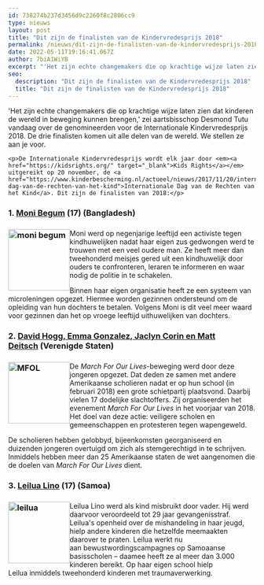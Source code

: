 ```yaml
---
id: 738274b237d3456d9c2260f8c2806cc9
type: nieuws
layout: post
title: "Dit zijn de finalisten van de Kindervredesprijs 2018"
permalink: /nieuws/dit-zijn-de-finalisten-van-de-kindervredesprijs-2018/
date: 2022-05-11T19:16:41.067Z
author: 7biA1WiYB
excerpt: "'Het zijn echte changemakers die op krachtige wijze laten zien dat kinderen de wereld in beweging kunnen brengen,' zei aartsbisschop Desmond Tutu vandaag over de genomineerden voor de Internationale Kindervredesprijs 2018. De drie finalisten komen uit alle delen van de wereld. We stellen ze aan je voor.   "
seo:
  description: "Dit zijn de finalisten van de Kindervredesprijs 2018"
  title: "Dit zijn de finalisten van de Kindervredesprijs 2018"
---
```

'Het zijn echte changemakers die op krachtige wijze laten zien dat kinderen de wereld in beweging kunnen brengen,' zei aartsbisschop Desmond Tutu vandaag over de genomineerden voor de Internationale Kindervredesprijs 2018. De drie finalisten komen uit alle delen van de wereld. We stellen ze aan je voor.   

    <p>De Internationale Kindervredesprijs wordt elk jaar door <em><a href="https://kidsrights.org/" target="_blank">Kids Rights</a></em> uitgereikt op 20 november, de <a href="https://www.kinderbescherming.nl/actueel/nieuws/2017/11/20/internationale-dag-van-de-rechten-van-het-kind">Internationale Dag van de Rechten van het Kind</a>. Dit zijn de finalisten van 2018:</p>
<h3><strong>1. <a href="https://kidsrights.org/nominees/moni" target="_blank">Moni Begum</a> (17) (Bangladesh)</strong></h3>
<h3><div class="media media-element-container media-default media-float-left"><div id="file-535278" class="file file-image file-image-jpeg">

        
  
  <div class="content">
    <img alt="moni begum" title="Foto: KidsRight" height="125" width="125" style="float: left;" class="media-element file-default" data-delta="1" src="https://7dagen.netlify.app/sites/default/files/moni-begum-vk-2-1.jpg">  </div>

  
</div>
</div></h3>
<p>Moni werd op negenjarige leeftijd een activiste tegen kindhuwelijken nadat haar eigen zus gedwongen werd te trouwen met een veel oudere man. Ze heeft meer dan tweehonderd meisjes gered uit een kindhuwelijk door ouders te confronteren, leraren te informeren en waar nodig de politie in te schakelen.</p>
<p>Binnen haar eigen organisatie heeft ze een systeem van microleningen opgezet. Hiermee worden gezinnen ondersteund om de opleiding van hun dochters te betalen. Volgens Moni is dit veel meer waard voor gezinnen dan het op vroege leeftijd uithuwelijken van dochters.</p>
<h3><strong>2. <a href="https://kidsrights.org/nominees/march-our-lives-initiators" target="_blank">David Hogg, Emma Gonzalez, Jaclyn Corin en Matt Deitsch</a> (Verenigde Staten)</strong></h3>
<h3><div class="media media-element-container media-default media-float-left"><div id="file-535279" class="file file-image file-image-jpeg">

        
  
  <div class="content">
    <img alt="MFOL" title="Foto: KidsRight" height="125" width="125" style="float: left;" class="media-element file-default" data-delta="2" src="https://7dagen.netlify.app/sites/default/files/portretten-mfol-2018img-8372-vk-kl.jpg">  </div>

  
</div>
</div></h3>
<p>De <em>March For Our Lives</em>-beweging werd door deze jongeren opgezet. Dat deden ze samen met andere Amerikaanse scholieren nadat er op hun school (in februari 2018) een grote schietpartij plaatsvond. Daarbij vielen 17 dodelijke slachtoffers. Zij organiseerden het evenement <em>March For Our Lives</em> in het voorjaar van 2018. Het doel van deze actie: veiligere scholen en gemeenschappen en protesteren tegen wapengeweld.</p>
<p>De scholieren hebben gelobbyd, bijeenkomsten georganiseerd en duizenden jongeren overtuigd om zich als stemgerechtigd in te schrijven. Inmiddels hebben meer dan 25 Amerikaanse staten de wet aangenomen die de doelen van <em>March For Our Lives</em> dient.</p>
<h3><strong>3. <a href="https://kidsrights.org/nominees/leilua" target="_blank">Leilua Lino</a> (17) (Samoa)</strong></h3>
<h3><div class="media media-element-container media-default media-float-left"><div id="file-535280" class="file file-image file-image-jpeg">

        
  
  <div class="content">
    <img alt="leilua" title="Foto: KidsRight" height="125" width="125" style="float: left;" class="media-element file-default" data-delta="3" src="https://7dagen.netlify.app/sites/default/files/leilua-vk-kl.jpg">  </div>

  
</div>
</div></h3>
<p>Leilua Lino werd als kind misbruikt door vader. Hij werd daarvoor veroordeeld tot 29 jaar gevangenisstraf. Leilua's openheid over de mishandeling in haar jeugd, hielp andere kinderen die hetzelfde meemaakten daarover te praten. Leilua werkt nu aan bewustwordingscampagnes op Samoaanse basisscholen – daamee heeft ze al meer dan 3.000 kinderen bereikt. Op haar eigen school hielp Leilua inmiddels tweehonderd kinderen met traumaverwerking. </p>  
